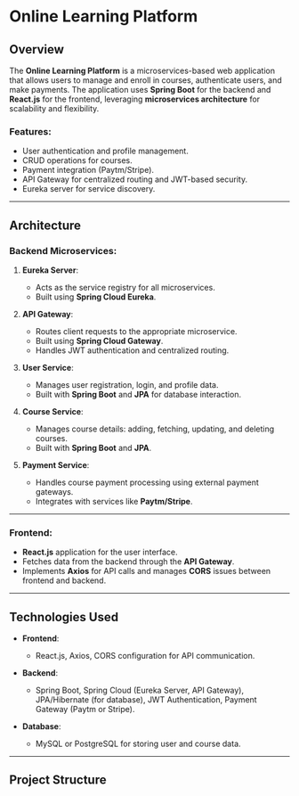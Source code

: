 # Online Learning Platform

## Overview

The **Online Learning Platform** is a microservices-based web application that allows users to manage and enroll in courses, authenticate users, and make payments. The application uses **Spring Boot** for the backend and **React.js** for the frontend, leveraging **microservices architecture** for scalability and flexibility.

### Features:
- User authentication and profile management.
- CRUD operations for courses.
- Payment integration (Paytm/Stripe).
- API Gateway for centralized routing and JWT-based security.
- Eureka server for service discovery.
  
---

## Architecture

### Backend Microservices:

1. **Eureka Server**:
   - Acts as the service registry for all microservices.
   - Built using **Spring Cloud Eureka**.

2. **API Gateway**:
   - Routes client requests to the appropriate microservice.
   - Built using **Spring Cloud Gateway**.
   - Handles JWT authentication and centralized routing.

3. **User Service**:
   - Manages user registration, login, and profile data.
   - Built with **Spring Boot** and **JPA** for database interaction.
   
4. **Course Service**:
   - Manages course details: adding, fetching, updating, and deleting courses.
   - Built with **Spring Boot** and **JPA**.

5. **Payment Service**:
   - Handles course payment processing using external payment gateways.
   - Integrates with services like **Paytm/Stripe**.

---

### Frontend:

- **React.js** application for the user interface.
- Fetches data from the backend through the **API Gateway**.
- Implements **Axios** for API calls and manages **CORS** issues between frontend and backend.

---

## Technologies Used

- **Frontend**: 
  - React.js, Axios, CORS configuration for API communication.
  
- **Backend**:
  - Spring Boot, Spring Cloud (Eureka Server, API Gateway), JPA/Hibernate (for database), JWT Authentication, Payment Gateway (Paytm or Stripe).
  
- **Database**: 
  - MySQL or PostgreSQL for storing user and course data.

---

## Project Structure


